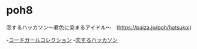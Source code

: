 # poh8
恋するハッカソン〜君色に染まるアイドル〜　(https://paiza.jp/poh/hatsukoi)

-[コードガールコレクション](codegirl.png)
-[恋するハッカソン](poh8.png)
